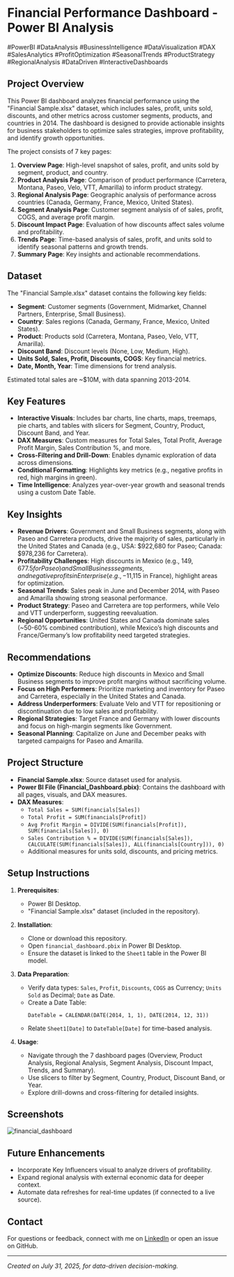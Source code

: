# Financial Performance Dashboard - Power BI Analysis
#PowerBI #DataAnalysis #BusinessIntelligence #DataVisualization #DAX #SalesAnalytics #ProfitOptimization #SeasonalTrends #ProductStrategy #RegionalAnalysis #DataDriven #InteractiveDashboards

## Project Overview
This Power BI dashboard analyzes financial performance using the "Financial Sample.xlsx" dataset, which includes sales, profit, units sold, discounts, and other metrics across customer segments, products, and countries in 2014. The dashboard is designed to provide actionable insights for business stakeholders to optimize sales strategies, improve profitability, and identify growth opportunities.

The project consists of 7 key pages:
1. **Overview Page**: High-level snapshot of sales, profit, and units sold by segment, product, and country.
2. **Product Analysis Page**: Comparison of product performance (Carretera, Montana, Paseo, Velo, VTT, Amarilla) to inform product strategy.
3. **Regional Analysis Page**: Geographic analysis of performance across countries (Canada, Germany, France, Mexico, United States).
4. **Segment Analysis Page**: Customer segment analysis of of sales, profit, COGS, and average profit margin.
5. **Discount Impact Page**: Evaluation of how discounts affect sales volume and profitability.
6. **Trends Page**: Time-based analysis of sales, profit, and units sold to identify seasonal patterns and growth trends.
7. **Summary Page**: Key insights and actionable recommendations.

## Dataset
The "Financial Sample.xlsx" dataset contains the following key fields:
- **Segment**: Customer segments (Government, Midmarket, Channel Partners, Enterprise, Small Business).
- **Country**: Sales regions (Canada, Germany, France, Mexico, United States).
- **Product**: Products sold (Carretera, Montana, Paseo, Velo, VTT, Amarilla).
- **Discount Band**: Discount levels (None, Low, Medium, High).
- **Units Sold, Sales, Profit, Discounts, COGS**: Key financial metrics.
- **Date, Month, Year**: Time dimensions for trend analysis.

Estimated total sales are ~$10M, with data spanning 2013-2014.

## Key Features
- **Interactive Visuals**: Includes bar charts, line charts, maps, treemaps, pie charts, and tables with slicers for Segment, Country, Product, Discount Band, and Year.
- **DAX Measures**: Custom measures for Total Sales, Total Profit, Average Profit Margin, Sales Contribution %, and more.
- **Cross-Filtering and Drill-Down**: Enables dynamic exploration of data across dimensions.
- **Conditional Formatting**: Highlights key metrics (e.g., negative profits in red, high margins in green).
- **Time Intelligence**: Analyzes year-over-year growth and seasonal trends using a custom Date Table.

## Key Insights
- **Revenue Drivers**: Government and Small Business segments, along with Paseo and Carretera products, drive the majority of sales, particularly in the United States and Canada (e.g., USA: $922,680 for Paseo; Canada: $978,236 for Carretera).
- **Profitability Challenges**: High discounts in Mexico (e.g., $149,677.5 for Paseo) and Small Business segments, and negative profits in Enterprise (e.g., -$11,115 in France), highlight areas for optimization.
- **Seasonal Trends**: Sales peak in June and December 2014, with Paseo and Amarilla showing strong seasonal performance.
- **Product Strategy**: Paseo and Carretera are top performers, while Velo and VTT underperform, suggesting reevaluation.
- **Regional Opportunities**: United States and Canada dominate sales (~50-60% combined contribution), while Mexico’s high discounts and France/Germany’s low profitability need targeted strategies.

## Recommendations
- **Optimize Discounts**: Reduce high discounts in Mexico and Small Business segments to improve profit margins without sacrificing volume.
- **Focus on High Performers**: Prioritize marketing and inventory for Paseo and Carretera, especially in the United States and Canada.
- **Address Underperformers**: Evaluate Velo and VTT for repositioning or discontinuation due to low sales and profitability.
- **Regional Strategies**: Target France and Germany with lower discounts and focus on high-margin segments like Government.
- **Seasonal Planning**: Capitalize on June and December peaks with targeted campaigns for Paseo and Amarilla.

## Project Structure
- **Financial Sample.xlsx**: Source dataset used for analysis.
- **Power BI File (Financial_Dashboard.pbix)**: Contains the dashboard with all pages, visuals, and DAX measures.
- **DAX Measures**:
  - `Total Sales = SUM(financials[Sales])`
  - `Total Profit = SUM(financials[Profit])`
  - `Avg Profit Margin = DIVIDE(SUM(financials[Profit]), SUM(financials[Sales]), 0)`
  - `Sales Contribution % = DIVIDE(SUM(financials[Sales]), CALCULATE(SUM(financials[Sales]), ALL(financials[Country])), 0)`
  - Additional measures for units sold, discounts, and pricing metrics.

## Setup Instructions
1. **Prerequisites**:
   - Power BI Desktop.
   - "Financial Sample.xlsx" dataset (included in the repository).

2. **Installation**:
   - Clone or download this repository.
   - Open `financial_dashboard.pbix` in Power BI Desktop.
   - Ensure the dataset is linked to the `Sheet1` table in the Power BI model.

3. **Data Preparation**:
   - Verify data types: `Sales`, `Profit`, `Discounts`, `COGS` as Currency; `Units Sold` as Decimal; `Date` as Date.
   - Create a Date Table:
     ```DAX
     DateTable = CALENDAR(DATE(2014, 1, 1), DATE(2014, 12, 31))
     ```
   - Relate `Sheet1[Date]` to `DateTable[Date]` for time-based analysis.

4. **Usage**:
   - Navigate through the 7 dashboard pages (Overview, Product Analysis, Regional Analysis, Segment Analysis, Discount Impact, Trends, and Summary).
   - Use slicers to filter by Segment, Country, Product, Discount Band, or Year.
   - Explore drill-downs and cross-filtering for detailed insights.

## Screenshots
![financial_dashboard](https://github.com/user-attachments/assets/b1fa90ec-a16d-4bf8-af61-5f032a79de36)


## Future Enhancements
- Incorporate Key Influencers visual to analyze drivers of profitability.
- Expand regional analysis with external economic data for deeper context.
- Automate data refreshes for real-time updates (if connected to a live source).

## Contact
For questions or feedback, connect with me on [LinkedIn](https://www.linkedin.com/in/bobby-waitung-lo) or open an issue on GitHub.

---

*Created on July 31, 2025, for data-driven decision-making.*
